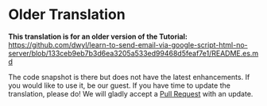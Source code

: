 # Older Translation

**This translation is for an older version of the Tutorial:** <https://github.com/dwyl/learn-to-send-email-via-google-script-html-no-server/blob/133ceb9eb7b3d6ea3205a533ed99468d5feaf7e1/README.es.md>

The code snapshot is there but does not have the latest enhancements. If you would like to use it, be our guest. If you have time to update the translation, please do! We will gladly accept a [Pull Request](https://github.com/dwyl/learn-to-send-email-via-google-script-html-no-server/pulls) with an update.
